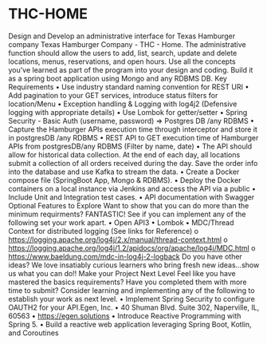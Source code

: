 # THC-HOME
Design and Develop an administrative interface for Texas Hamburger company Texas Hamburger Company -
THC - Home. The administrative function should allow the users to add, list, search, update and delete 
locations, menus, reservations, and open hours. Use all the concepts you’ve learned as part of the program 
into your design and coding. Build it as a spring boot application using Mongo and any RDBMS DB.
Key Requirements
• Use industry standard naming convention for REST URI
• Add pagination to your GET services, introduce status filters for location/Menu
• Exception handling & Logging with log4j2 (Defensive logging with appropriate details)
• Use Lombok for getter/setter
• Spring Security - Basic Auth (username, password) => Postgres DB /any RDBMS
• Capture the Hamburger APIs execution time through interceptor and store it in postgresDB /any RDBMS
• REST API to GET execution time of Hamburger APIs from postgresDB/any RDBMS (Filter by name, date)
• The API should allow for historical data collection. At the end of each day, all locations submit a 
collection of all orders received during the day. Save the order info into the database and use Kafka to
stream the data.
• Create a Docker compose file (SpringBoot App, Mongo & RDBMS).
• Deploy the Docker containers on a local instance via Jenkins and access the API via a public 
• Include Unit and Integration test cases.
• API documentation with Swagger
Optional Features to Explore 
Want to show that you can do more than the minimum requirments? FANTASTIC! See if you can implement 
any of the following set your work apart. 
• Open API3
• Lombok
• MDC/Thread Context for distributed logging (See links for Reference)
o https://logging.apache.org/log4j/2.x/manual/thread-context.html
o https://logging.apache.org/log4j/1.2/apidocs/org/apache/log4j/MDC.html
o https://www.baeldung.com/mdc-in-log4j-2-logback
Do you have other ideas? We love insatiably curious learners who bring fresh new ideas…show us what you 
can do!!
Make your Project Next Level
Feel like you have mastered the basics requirements? Have you completed them with more time to submit? 
Consider learning and implementing any of the following to establish your work as next level. 
• Implement Spring Security to configure OAUTH2 for your API.Egen, Inc. • 40 Shuman Blvd. Suite 302, Naperville, IL, 60563 • https://egen.solutions
• Introduce Reactive Programming with Spring 5.
• Build a reactive web application leveraging Spring Boot, Kotlin, and Coroutines
